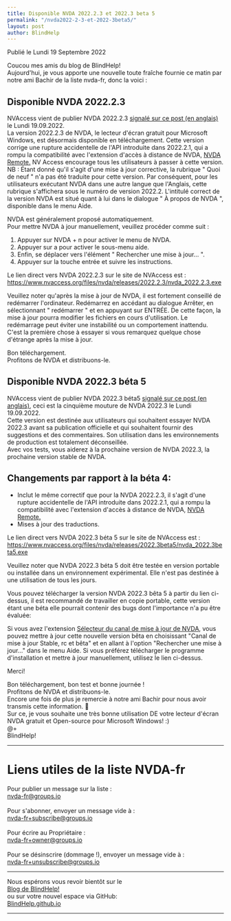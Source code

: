 ```yaml
---
title: Disponible NVDA 2022.2.3 et 2022.3 beta 5
permalink: "/nvda2022-2-3-et-2022-3beta5/"
layout: post
author: BlindHelp
---
```


<footer>Publié le Lundi 19 Septembre 2022</footer>


Coucou mes amis du blog de BlindHelp!    
Aujourd'hui, je vous apporte une nouvelle toute fraîche fournie ce matin par notre ami Bachir de la liste nvda-fr, donc la voici :    

## Disponible NVDA 2022.2.3
NVAccess vient de publier NVDA 2022.2.3 [signalé sur ce post (en anglais)](https://www.nvaccess.org/post/nvda-2022-2-3/) le Lundi 19.09.2022.    
La version 2022.2.3 de NVDA, le lecteur d'écran gratuit pour Microsoft Windows, est désormais disponible en téléchargement. Cette version corrige une rupture accidentelle de l'API introduite dans 2022.2.1, qui a rompu la compatibilité avec l'extension d'accès à distance de NVDA, [NVDA Remote.](https://addons.nvda-project.org/addons/nvdaremote.fr.html) NV Access encourage tous les utilisateurs à passer à cette version.    
NB : Étant donné qu'il s'agit d'une mise à jour corrective, la rubrique " Quoi de neuf " n'a pas été traduite pour cette version. Par conséquent, pour les utilisateurs exécutant NVDA dans une autre langue que l'Anglais, cette rubrique s'affichera sous le numéro de version 2022.2. L'intitulé correct de la version NVDA est situé quant à lui dans le dialogue " À propos de NVDA ", disponible dans le menu Aide.    

NVDA est généralement proposé automatiquement.    
Pour mettre NVDA à jour manuellement, veuillez procéder comme suit :    

1. Appuyer sur NVDA + n pour activer le menu de NVDA. 
2. Appuyer sur a pour activer le sous-menu aide. 
3. Enfin, se déplacer vers l'élément " Rechercher une mise à jour... ". 
4. Appuyer sur la touche entrée et suivre les instructions.

Le lien direct vers NVDA 2022.2.3 sur le site de NVAccess est : <https://www.nvaccess.org/files/nvda/releases/2022.2.3/nvda_2022.2.3.exe>    

Veuillez noter qu'après la mise à jour de NVDA, il est fortement conseillé de redémarrer l'ordinateur. Redémarrez en accédant au dialogue Arrêter, en sélectionnant " redémarrer " et en appuyant sur ENTRÉE. De cette façon, la mise à jour pourra modifier les fichiers en cours d'utilisation. Le redémarrage peut éviter une instabilité ou un comportement inattendu. C'est la première chose à essayer si vous remarquez quelque chose d'étrange après la mise à jour.    

Bon téléchargement.    
Profitons de NVDA et distribuons-le.    

## Disponible NVDA 2022.3 béta 5
NVAccess vient de publier NVDA 2022.3 béta5 [signalé sur ce post (en anglais)](https://www.nvaccess.org/post/nvda-2022-3beta5/), ceci est la cinquième mouture de NVDA 2022.3 le Lundi 19.09.2022.    
Cette version est destinée aux utilisateurs qui souhaitent essayer NVDA 2022.3 avant sa publication officielle et qui souhaitent fournir des suggestions et des commentaires. Son utilisation dans les environnements de production est totalement déconseillée.         
Avec vos tests, vous aiderez à la prochaine version de NVDA 2022.3, la prochaine version stable de NVDA.        

## Changements par rapport à la béta 4:
* Inclut le même correctif que pour la NVDA 2022.2.3, il s'agit d'une rupture accidentelle de l'API introduite dans 2022.2.1, qui a rompu la compatibilité avec l'extension d'accès à distance de NVDA, [NVDA Remote.](https://addons.nvda-project.org/addons/nvdaremote.fr.html)
* Mises à jour des traductions.

Le lien direct vers NVDA 2022.3 béta 5 sur le site de NVAccess est : <https://www.nvaccess.org/files/nvda/releases/2022.3beta5/nvda_2022.3beta5.exe>

Veuillez noter que NVDA 2022.3 béta 5 doit être testée en version portable ou installée dans un environnement expérimental. Elle n'est pas destinée à une utilisation de tous les jours.    

Vous pouvez télécharger la version NVDA 2022.3 bêta 5 à partir du  lien ci-dessus, il est recommandé de travailler en copie portable, cette version étant une béta elle pourrait contenir des bugs dont l'importance n'a pu être évaluée:    

Si vous avez l'extension [Sélecteur du canal de mise à jour de NVDA](https://blindhelp.github.io/updateChannel/), vous pouvez mettre à jour cette nouvelle version bêta en choisissant "Canal de mise à jour Stable, rc et bêta" et en allant à l'option "Rechercher une mise à jour..." dans le menu Aide. Si vous préférez télécharger le programme d'installation et mettre à jour manuellement, utilisez le lien ci-dessus.

Merci!  

Bon téléchargement, bon test et bonne journée !    
Profitons de NVDA et distribuons-le.    
Encore une fois de plus je remercie à notre ami Bachir pour nous avoir transmis cette information. 🤝    
Sur ce, je vous souhaite une très bonne utilisation DE votre lecteur d'écran NVDA gratuit et Open-source pour Microsoft Windows! :)    
@+    
BlindHelp!    

---

# Liens utiles de la liste NVDA-fr #

Pour publier un message sur la liste :    
[nvda-fr@groups.io](mailto:nvda-fr@groups.io)    
<br>
Pour s'abonner, envoyer un message vide à :    
[nvda-fr+subscribe@groups.io](mailto:nvda-fr+subscribe@groups.io)    
<br>
Pour écrire au Propriétaire :    
[nvda-fr+owner@groups.io](mailto:nvda-fr+owner@groups.io)    
<br>
Pour se désinscrire (dommage !), envoyer un message vide à :    
[nvda-fr+unsubscribe@groups.io](mailto:nvda-fr+unsubscribe@groups.io)    

---

Nous espérons vous revoir bientôt sur le      
[Blog de BlindHelp!](http://blindhelp.blogspot.fr/)                    
ou sur  votre nouvel espace via GitHub:                     
[BlindHelp.github.io](https://blindhelp.github.io)                    

---